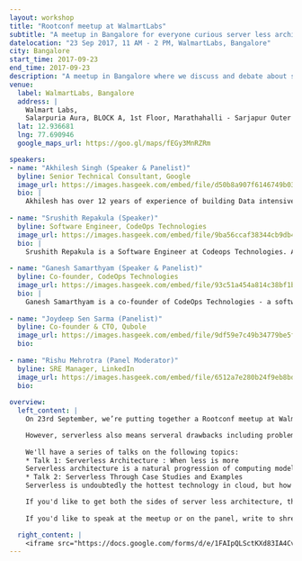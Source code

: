```yaml
---
layout: workshop
title: "Rootconf meetup at WalmartLabs"
subtitle: "A meetup in Bangalore for everyone curious server less architecture."
datelocation: "23 Sep 2017, 11 AM - 2 PM, WalmartLabs, Bangalore"
city: Bangalore
start_time: 2017-09-23
end_time: 2017-09-23
description: "A meetup in Bangalore where we discuss and debate about serverless architecture."
venue:
  label: WalmartLabs, Bangalore
  address: |
    Walmart Labs,
    Salarpuria Aura, BLOCK A, 1st Floor, Marathahalli - Sarjapur Outer Ring Rd, Kaverappa Layout, Kadubeesanahalli, Bengaluru, Karnataka 560103, India
  lat: 12.936681
  lng: 77.690946
  google_maps_url: https://goo.gl/maps/fEGy3MnRZRm

speakers:
- name: "Akhilesh Singh (Speaker & Panelist)"
  byline: Senior Technical Consultant, Google 
  image_url: https://images.hasgeek.com/embed/file/d50b8a907f6146749b033512705531e9
  bio: |
    Akhilesh has over 12 years of experience of building Data intensive systems. Currently working with Youtube, his work involves converting petabyte scale logs to actionable insights using machine learning and statistical tools.
  
- name: "Srushith Repakula (Speaker)"
  byline: Software Engineer, CodeOps Technologies
  image_url: https://images.hasgeek.com/embed/file/9ba56ccaf38344cb9db4c34029de6cd2
  bio: |
    Srushith Repakula is a Software Engineer at Codeops Technologies. A passionate technologist, he has developed expertise in Python, AWS Lex & Lambda and IBM Watson in a short period of time. He has hands-on knowledge on building chatbots from scratch using serverless approach and how to programmatically access Docker. He has given numerous talks on topics such as serverless architectures, building chatbots and real-time event processing with AWS Lambda. Other than giving talks, he has also now started writing to magazines to share his knowledge.
  
- name: "Ganesh Samarthyam (Speaker & Panelist)"
  byline: Co-founder, CodeOps Technologies
  image_url: https://images.hasgeek.com/embed/file/93c51a454a814c38bf1b8434f8ab28a2
  bio: |
    Ganesh Samarthyam is a co-founder of CodeOps Technologies - a software technology, services, and training company based in Bangalore. For the last 6+ years, he worked for Siemens (Corporate Research and Technologies, Bangalore) in "Software Architecture and Development" team. Before Siemens, he worked in Hewlett-Packard’s C++ compiler team, Bangalore for 4.5 years. His recent book is “Refactoring for Software Design Smells: Managing Technical Debt” (Morgan Kaufmann/Elsevier; November 2014), which has been translated to other languages like Korean and Chinese.  
    
- name: "Joydeep Sen Sarma (Panelist)"
  byline: Co-founder & CTO, Qubole
  image_url: https://images.hasgeek.com/embed/file/9df59e7c49b34779be5f25bae33512d3
  bio:
  
- name: "Rishu Mehrotra (Panel Moderator)"
  byline: SRE Manager, LinkedIn
  image_url: https://images.hasgeek.com/embed/file/6512a7e280b24f9eb8bd494edc7d064d
  bio:  
  
overview:
  left_content: |
    On 23rd September, we’re putting together a Rootconf meetup at WalmartLabs. In this meetup, we hope to discuss and debate about server less architecture.  Serverless architectures refer to applications that significantly depend on third-party services (knows as Backend as a Service or "BaaS") or on custom code that's run in ephemeral containers (Function as a Service or "FaaS”).  It allows you to build and run applications and services without having to manage infrastructure.

    However, serverless also means serveral drawbacks including problems due to third-party API system, lack of operational tools, architectural complexity & implementation drawbacks. We'll have 2 talks followed by a panel discussion to delve deeper into the topic.
    
    We'll have a series of talks on the following topics:
    * Talk 1: Serverless Architecture : When less is more 
    Serverless architecture is a natural progression of computing model. When done right, it can add great value to developers. However, force fitting Serverless would have bad consequences for a project. Akhilesh's talk discusses the tradeoffs of using Serveless vs IaaS model. 
    * Talk 2: Serverless Through Case Studies and Examples
    Serverless is undoubtedly the hottest technology in cloud, but how is it applied in practice and how can we benefit from it? This talk provides a brief overview of serverless and gets into nitty-gritty details of how to use serverless in practice through a couple of case studies and examples. The first case study (with a demo) covers a chatbot implementation in AWS Lambda. The second case study (with a demo) covers a auto-retweeting code using Apache OpenWhisk and IBM Bluemix. The talk concludes with lessons learned, best practices and practical trade-offs involved in adopting serverless technologies.

    If you'd like to get both the sides of server less architecture, this is a great place to be. RSVP now to reserve your spot!
    
    If you'd like to speak at the meetup or on the panel, write to shreyaskutty@hasgeek.com before Thursday, 21st September.

  right_content: |
    <iframe src="https://docs.google.com/forms/d/e/1FAIpQLSctKXd83IA4Cv21JcUl5WG4inMv2UsiCV0XDMdrH0XL32bRfA/viewform?embedded=true" frameborder="0" marginheight="0" marginwidth="0" style="width:100%; height:45rem;">Loading...</iframe>
---
```

